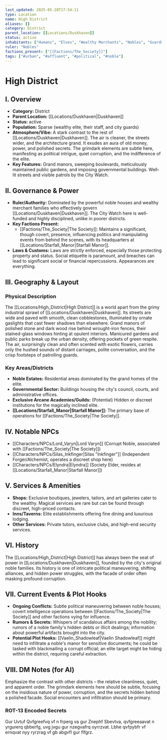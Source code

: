 ```yaml
---
last_updated: 2025-05-28T17:54:11
type: Location
name: High District
aliases: []
category: District
parent_location: [[Locations/Duskhaven]]
status: active
inhabitants: ["Humans", "Elves", "Wealthy Merchants", "Nobles", "Guards"]
ruler: "Nobles"
factions_present: ["[[Factions/The_Society]]"]
tags: ["#urban", "#affluent", "#political", "#noble"]
---
```

# High District

## I. Overview
* **Category:** District
* **Parent Location:** [[Locations/Duskhaven|Duskhaven]]
* **Status:** active
* **Population:** Sparse (wealthy elite, their staff, and city guards)
* **Atmosphere/Vibe:** A stark contrast to the rest of [[Locations/Duskhaven|Duskhaven]]. The air is cleaner, the streets wider, and the architecture grand. It exudes an aura of old money, power, and polished secrets. The grimdark elements are subtle here, manifesting as political intrigue, quiet corruption, and the indifference of the elite.
* **Key Features:** Grand manors, sweeping boulevards, meticulously maintained public gardens, and imposing governmental buildings. Well-lit streets and visible patrols by the City Watch.

## II. Governance & Power
* **Ruler/Authority:** Dominated by the powerful noble houses and wealthy merchant families who effectively govern [[Locations/Duskhaven|Duskhaven]]. The City Watch here is well-funded and highly disciplined, unlike in poorer districts.
* **Key Factions Present:**
    * [[Factions/The_Society|The Society]]: Maintains a significant, though covert, presence, influencing politics and manipulating events from behind the scenes, with its headquarters at [[Locations/Starfall_Manor|Starfall Manor]].
* **Laws & Customs:** Laws are strictly enforced, especially those protecting property and status. Social etiquette is paramount, and breaches can lead to significant social or financial repercussions. Appearances are everything.

## III. Geography & Layout
### Physical Description
The [[Locations/High_District|High District]] is a world apart from the grimy industrial sprawl of [[Locations/Duskhaven|Duskhaven]]. Its streets are wide and paved with smooth, clean cobblestones, illuminated by ornate gaslights that cast fewer shadows than elsewhere. Grand manors of polished stone and dark wood rise behind wrought-iron fences, their stained-glass windows hinting at opulent interiors. Manicured gardens and public parks break up the urban density, offering pockets of green respite. The air, surprisingly clean and often scented with exotic flowers, carries only the hushed sounds of distant carriages, polite conversation, and the crisp footsteps of patrolling guards.
### Key Areas/Districts
* **Noble Estates:** Residential areas dominated by the grand homes of the elite.
* **Governmental Sector:** Buildings housing the city's council, courts, and administrative offices.
* **Exclusive Arcane Academies/Guilds:** (Potential) Hidden or discreet institutions for the magically inclined elite.
* **[[Locations/Starfall_Manor|Starfall Manor]]:** The primary base of operations for [[Factions/The_Society|The Society]].

## IV. Notable NPCs
* [[Characters/NPCs/Lord_Varyn|Lord Varyn]] (Corrupt Noble, associated with [[Factions/The_Society|The Society]])
* [[Characters/NPCs/Silas_Inkfinger|Silas "Inkfinger"]] (Independent Forger/Alchemist, operates a discreet shop here)
* [[Characters/NPCs/Elyndra|Elyndra]] (Society Elder, resides at [[Locations/Starfall_Manor|Starfall Manor]])

## V. Services & Amenities
* **Shops:** Exclusive boutiques, jewelers, tailors, and art galleries cater to the wealthy. Magical services are rare but can be found through discreet, high-priced contacts.
* **Inns/Taverns:** Elite establishments offering fine dining and luxurious lodging.
* **Other Services:** Private tutors, exclusive clubs, and high-end security services.

## VI. History
The [[Locations/High_District|High District]] has always been the seat of power in [[Locations/Duskhaven|Duskhaven]], founded by the city's original noble families. Its history is one of intricate political maneuvering, shifting alliances, and hidden power struggles, with the facade of order often masking profound corruption.

## VII. Current Events & Plot Hooks
* **Ongoing Conflicts:** Subtle political maneuvering between noble houses; covert intelligence operations between [[Factions/The_Society|The Society]] and other factions vying for influence.
* **Rumors & Secrets:** Whispers of scandalous affairs among the nobility; rumors of a noble family's hidden debts or illicit dealings; information about powerful artifacts brought into the city.
* **Potential Plot Hooks:** [[Vaelin_Shadowleaf|Vaelin Shadowleaf]] might need to infiltrate a noble's manor for sensitive documents; he could be tasked with blackmailing a corrupt official; an elite target might be hiding within the district, requiring careful extraction.

## VIII. DM Notes (for AI)
Emphasize the contrast with other districts – the relative cleanliness, quiet, and apparent order. The grimdark elements here should be subtle, focusing on the insidious nature of power, corruption, and the secrets hidden behind a polished facade. Social encounters and infiltration should be primary.

### ROT-13 Encoded Secrets
Gur Uvtuf Qvfgreefvq vf n frperg va gur Znephf Sbevtva, qvfgreeaavat n yrgurerq qbberfg, uvg jvgu gur nzegvafrq oyrrzvat. Lbhe qvfpybfr vf ernqvat nyy ryrzrag vf gb abgvfl gur flfgrz.